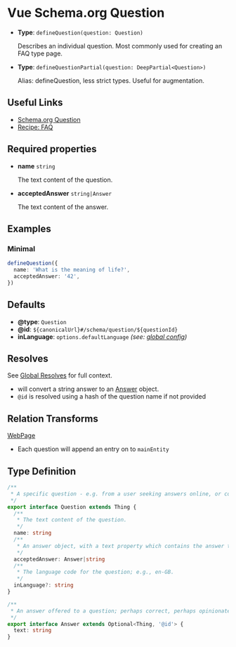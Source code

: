 # Vue Schema.org Question

- **Type**: `defineQuestion(question: Question)`

  Describes an individual question. Most commonly used for creating an FAQ type page.

- **Type**: `defineQuestionPartial(question: DeepPartial<Question>)`

  Alias: defineQuestion, less strict types. Useful for augmentation.


## Useful Links

- [Schema.org Question](https://schema.org/Question)
- [Recipe: FAQ](/guide/recipes/faq)

## Required properties

- **name** `string`

  The text content of the question.

- **acceptedAnswer** `string|Answer`

  The text content of the answer.


## Examples

### Minimal

```ts
defineQuestion({
  name: 'What is the meaning of life?',
  acceptedAnswer: '42',
})
```

## Defaults

- **@type**: `Question`
- **@id**: `${canonicalUrl}#/schema/question/${questionId}`
- **inLanguage**: `options.defaultLanguage` _(see: [global config](/guide/how-it-works.html#global-config))_

## Resolves

See [Global Resolves](/guide/how-it-works.html#global-resolves) for full context.

- will convert a string answer to an [Answer](https://schema.org/Answer) object.
- `@id` is resolved using a hash of the question name if not provided

## Relation Transforms

[WebPage](/schema/webpage)

- Each question will append an entry on to `mainEntity`

## Type Definition

```ts
/**
 * A specific question - e.g. from a user seeking answers online, or collected in a Frequently Asked Questions (FAQ) document.
 */
export interface Question extends Thing {
  /**
   * The text content of the question.
   */
  name: string
  /**
   * An answer object, with a text property which contains the answer to the question.
   */
  acceptedAnswer: Answer|string
  /**
   * The language code for the question; e.g., en-GB.
   */
  inLanguage?: string
}

/**
 * An answer offered to a question; perhaps correct, perhaps opinionated or wrong.
 */
export interface Answer extends Optional<Thing, '@id'> {
  text: string
}
```
